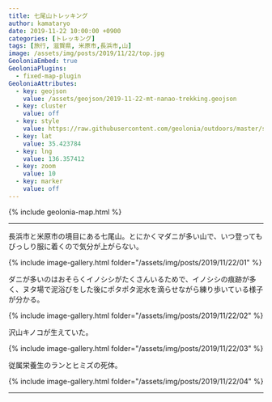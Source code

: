 ```yaml
---
title: 七尾山トレッキング
author: kamataryo
date: 2019-11-22 10:00:00 +0900
categories: [トレッキング]
tags: [旅行, 滋賀県, 米原市,長浜市,山]
image: /assets/img/posts/2019/11/22/top.jpg
GeoloniaEmbed: true
GeoloniaPlugins:
  - fixed-map-plugin
GeoloniaAttributes:
  - key: geojson
    value: /assets/geojson/2019-11-22-mt-nanao-trekking.geojson
  - key: cluster
    value: off
  - key: style
    value: https://raw.githubusercontent.com/geolonia/outdoors/master/style.json
  - key: lat
    value: 35.423784
  - key: lng
    value: 136.357412
  - key: zoom
    value: 10
  - key: marker
    value: off
---
```


{% include geolonia-map.html %}

---

長浜市と米原市の境目にある七尾山。とにかくマダニが多い山で、いつ登ってもびっしり服に着くので気分が上がらない。

{% include image-gallery.html folder="/assets/img/posts/2019/11/22/01" %}

ダニが多いのはおそらくイノシシがたくさんいるためで、イノシシの痕跡が多く、ヌタ場で泥浴びをした後にポタポタ泥水を滴らせながら練り歩いている様子が分かる。

{% include image-gallery.html folder="/assets/img/posts/2019/11/22/02" %}

沢山キノコが生えていた。

{% include image-gallery.html folder="/assets/img/posts/2019/11/22/03" %}

従属栄養生のランとヒミズの死体。

{% include image-gallery.html folder="/assets/img/posts/2019/11/22/04" %}

---